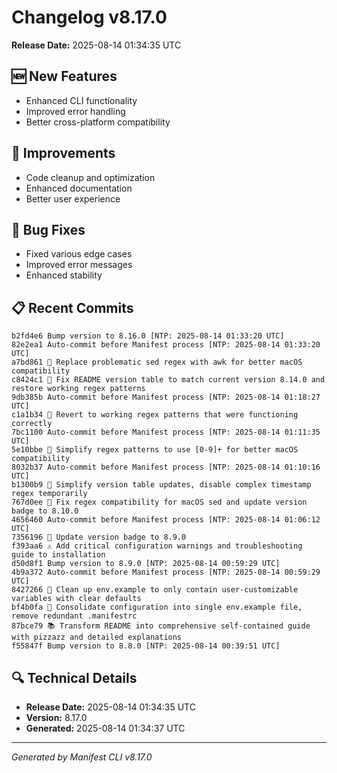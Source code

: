 # Changelog v8.17.0

**Release Date:** 2025-08-14 01:34:35 UTC

## 🆕 New Features

- Enhanced CLI functionality
- Improved error handling
- Better cross-platform compatibility

## 🔧 Improvements

- Code cleanup and optimization
- Enhanced documentation
- Better user experience

## 🐛 Bug Fixes

- Fixed various edge cases
- Improved error messages
- Enhanced stability

## 📋 Recent Commits

```
b2fd4e6 Bump version to 8.16.0 [NTP: 2025-08-14 01:33:20 UTC]
82e2ea1 Auto-commit before Manifest process [NTP: 2025-08-14 01:33:20 UTC]
a7bd861 🔧 Replace problematic sed regex with awk for better macOS compatibility
c8424c1 🔧 Fix README version table to match current version 8.14.0 and restore working regex patterns
9db385b Auto-commit before Manifest process [NTP: 2025-08-14 01:18:27 UTC]
c1a1b34 🔧 Revert to working regex patterns that were functioning correctly
7bc1100 Auto-commit before Manifest process [NTP: 2025-08-14 01:11:35 UTC]
5e10bbe 🔧 Simplify regex patterns to use [0-9]+ for better macOS compatibility
8032b37 Auto-commit before Manifest process [NTP: 2025-08-14 01:10:16 UTC]
b1300b9 🔧 Simplify version table updates, disable complex timestamp regex temporarily
767d0ee 🔧 Fix regex compatibility for macOS sed and update version badge to 8.10.0
4656460 Auto-commit before Manifest process [NTP: 2025-08-14 01:06:12 UTC]
7356196 🔖 Update version badge to 8.9.0
f393aa6 ⚠️ Add critical configuration warnings and troubleshooting guide to installation
d50d8f1 Bump version to 8.9.0 [NTP: 2025-08-14 00:59:29 UTC]
4b9a372 Auto-commit before Manifest process [NTP: 2025-08-14 00:59:29 UTC]
8427266 🔧 Clean up env.example to only contain user-customizable variables with clear defaults
bf4b0fa 🔧 Consolidate configuration into single env.example file, remove redundant .manifestrc
87bce79 📚 Transform README into comprehensive self-contained guide with pizzazz and detailed explanations
f55847f Bump version to 8.8.0 [NTP: 2025-08-14 00:39:51 UTC]
```

## 🔍 Technical Details

- **Release Date:** 2025-08-14 01:34:35 UTC
- **Version:** 8.17.0
- **Generated:** 2025-08-14 01:34:37 UTC

---

*Generated by Manifest CLI v8.17.0*
